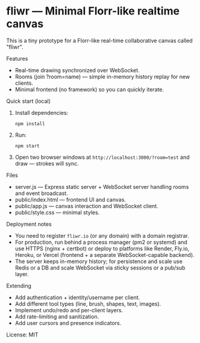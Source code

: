 # fliwr — Minimal Florr-like realtime canvas

This is a tiny prototype for a Florr-like real-time collaborative canvas called "fliwr".

Features
- Real-time drawing synchronized over WebSocket.
- Rooms (join ?room=name) — simple in-memory history replay for new clients.
- Minimal frontend (no framework) so you can quickly iterate.

Quick start (local)
1. Install dependencies:
   ```
   npm install
   ```
2. Run:
   ```
   npm start
   ```
3. Open two browser windows at `http://localhost:3000/?room=test` and draw — strokes will sync.

Files
- server.js — Express static server + WebSocket server handling rooms and event broadcast.
- public/index.html — frontend UI and canvas.
- public/app.js — canvas interaction and WebSocket client.
- public/style.css — minimal styles.

Deployment notes
- You need to register `fliwr.io` (or any domain) with a domain registrar.
- For production, run behind a process manager (pm2 or systemd) and use HTTPS (nginx + certbot) or deploy to platforms like Render, Fly.io, Heroku, or Vercel (frontend + a separate WebSocket-capable backend).
- The server keeps in-memory history; for persistence and scale use Redis or a DB and scale WebSocket via sticky sessions or a pub/sub layer.

Extending
- Add authentication + identity/username per client.
- Add different tool types (line, brush, shapes, text, images).
- Implement undo/redo and per-client layers.
- Add rate-limiting and sanitization.
- Add user cursors and presence indicators.

License: MIT

